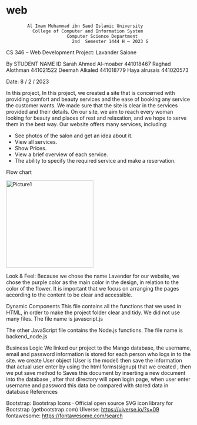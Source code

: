 # web

            Al Imam Muhammad ibn Saud Islamic University                          
              College of Computer and Information System
                           Computer Science Department
                             2nd  Semester 1444 H – 2023 G



CS 346 – Web Development
Project: Lavander Salone

By
STUDENT NAME	ID
Sarah Ahmed Al-moaber	441018467
Raghad Alothman	441021522
Deemah Alkaled	441018779
Haya alrusais	441020573

Date: 8 / 2 / 2023



In this project, 
In this project, we created a site that is concerned with providing comfort and beauty services and the ease of booking any service the customer wants.
We made sure that the site is clear in the services provided and their details.
On our site, we aim to reach every woman looking for beauty and places of rest and relaxation, and we hope to serve them in the best way.
Our website offers many services, including:
-	See photos of the salon and get an idea about it.
-	View all services.
-	Show Prices.
-	View a brief overview of each service.
-	The ability to specify the required service and make a reservation.

Flow chart
 
<img width="237" alt="Picture1" src="https://user-images.githubusercontent.com/117592666/218272887-79cd3dd7-d43b-4def-b1f4-eb97b86a837f.png">



Look & Feel:
Because we chose the name Lavender for our website, we chose the purple color as the main color in the design, in relation to the color of the flower. It is important that we focus on arranging the pages according to the content to be clear and accessible.

Dynamic Components
This file contains all the functions that we used in HTML, in order to make the project folder clear and tidy. We did not use many files.
The file name is javascript.js

The other JavaScript file contains the Node.js functions.
The file name is backend_node.js

Business Logic
We linked our project to the Mango database, the username, email and password information is stored for each person who logs in to the site. 
we create User object  (User  is the model) then save the information that actual user enter by using the html forms(signup) that we created , then we put  save method to Saves this document by inserting a new document into the database , after that directory will open login page, when user enter username and password this data be compared  with stored data in database
References

Bootstrap:
Bootstrap Icons · Official open source SVG icon library for Bootstrap (getbootstrap.com)
UIverse:
https://uiverse.io/?s=09
fontawesome:
https://fontawesome.com/search

                

